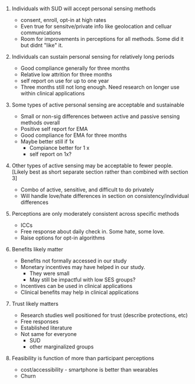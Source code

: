 1. Individuals with SUD will accept personal sensing methods
	* consent, enroll, opt-in at high rates
	* Even true for sensitve/private info like geolocation and celluar communications
	* Room for improvements in perceptions for all methods.   Some did it but didnt "like" it.
	
2.  Individuals can sustain personal sensing for relatively long periods
	* Good compliance generally for three months
	* Relative low attrition for three months
	* self report on use for up to one year
	* Three months still not long enough.  Need research on longer use within clinical applications

3. Some types of active personal sensing are acceptable and sustainable
	* Small or non-sig differences between active and passive sensing methods overall
	* Positive self report for EMA
	* Good compliance for EMA for three months
	* Maybe better still if 1x 
		* Compiance better for 1 x
		* self report on 1x?
		
4. Other types of active sensing may be acceptable to fewer people.  [Likely best as short separate section rather than combined with section 3]
	* Combo of active, sensitive, and difficult to do privately
	* Will handle love/hate differences in section on consistency/individual differences
	
5. Perceptions are only moderately consistent across specific methods
	* ICCs
	* Free response about daily check in.  Some hate, some love.
	* Raise options for opt-in algorithms
	
6.  Benefits likely matter
	* Benefits not formally accessed in our study
	* Monetary incentives may have helped in our study.
		* They were small
		* May still be impactful with low SES groups?
	* Incentives can be used in clinical applications
	* Clinical benefits may help in clinical applications
	
7.  Trust likely matters
	* Research studies well positioned for trust (describe protections, etc)
	* Free responses
	* Established literature
	* Not same for everyone
		* SUD
		* other marginalized groups
		
9.  Feasibility is function of more than participant perceptions
	* cost/accessibility - smartphone is better than wearables
	* Churn

